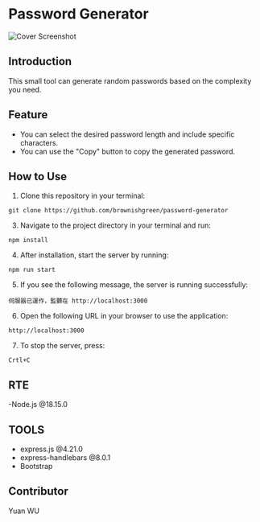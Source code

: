 # Password Generator
![Cover Screenshot](/image/passwordGenerator.png)
## Introduction
This small tool can generate random passwords based on the complexity you need.
## Feature
- You can select the desired password length and include specific characters.
- You can use the "Copy" button to copy the generated password.
## How to Use
1. Clone this repository in your terminal:
```
git clone https://github.com/brownishgreen/password-generator
```
3. Navigate to the project directory in your terminal and run:
```
npm install
```
4. After installation, start the server by running:
```
npm run start
```
5. If you see the following message, the server is running successfully:
```
伺服器已運作，監聽在 http://localhost:3000
```
6. Open the following URL in your browser to use the application:
```
http://localhost:3000
```
7. To stop the server, press:
```
Crtl+C
```
## RTE
-Node.js @18.15.0

## TOOLS
- express.js @4.21.0
- express-handlebars @8.0.1
- Bootstrap

## Contributor
Yuan WU

